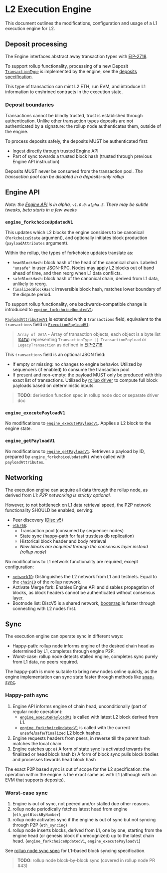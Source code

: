 # L2 Execution Engine

This document outlines the modifications, configuration and usage of a L1 execution engine for L2.

## Deposit processing

The Engine interfaces abstract away transaction types with [EIP-2718][eip-2718].

To support rollup functionality, processing of a new Deposit [`TransactionType`][eip-2718-transactions]
is implemented by the engine, see the [deposits specification][deposit-spec].

This type of transaction can mint L2 ETH, run EVM,
and introduce L1 information to enshrined contracts in the execution state.

[deposit-spec]: deposits.md

### Deposit boundaries

Transactions cannot be blindly trusted, trust is established through authentication.
Unlike other transaction types deposits are not authenticated by a signature:
the rollup node authenticates them, outside of the engine.

To process deposits safely, the deposits MUST be authenticated first:

- Ingest directly through trusted Engine API
- Part of sync towards a trusted block hash (trusted through previous Engine API instruction)

Deposits MUST never be consumed from the transaction pool.
*The transaction pool can be disabled in a deposits-only rollup*

## Engine API

*Note: the [Engine API][l1-api-spec] is in alpha, `v1.0.0-alpha.5`.
There may be subtle tweaks, beta starts in a few weeks*

### `engine_forkchoiceUpdatedV1`

This updates which L2 blocks the engine considers to be canonical (`forkchoiceState` argument),
and optionally initiates block production (`payloadAttributes` argument).

Within the rollup, the types of forkchoice updates translate as:

- `headBlockHash`: block hash of the head of the canonical chain. Labeled `"unsafe"` in user JSON-RPC.
   Nodes may apply L2 blocks out of band ahead of time, and then reorg when L1 data conflicts.
- `safeBlockHash`: block hash of the canonical chain, derived from L1 data, unlikely to reorg.
- `finalizedBlockHash`: irreversible block hash, matches lower boundary of the dispute period.

To support rollup functionality, one backwards-compatible change is introduced
to [`engine_forkchoiceUpdatedV1`][engine_forkchoiceUpdatedV1]:

[`PayloadAttributesV1`][PayloadAttributesV1] is extended with a `transactions` field,
equivalent to the `transactions` field in [`ExecutionPayloadV1`][ExecutionPayloadV1]:
> `Array of DATA` - Array of transaction objects, each object is a byte list ([`DATA`][exec-api-data]) representing
> `TransactionType || TransactionPayload` or `LegacyTransaction` as defined in [EIP-2718][eip-2718].

This `transactions` field is an optional JSON field:

- If empty or missing: no changes to engine behavior.
  Utilized by sequencers (if enabled) to consume the transaction pool.
- If present and non-empty: the payload MUST only be produced with this exact list of transactions.
  Utilized by [rollup driver][rollup-driver] to compute full block payloads based on deterministic inputs.

> **TODO**: derivation function spec in rollup node doc or separate driver doc

[rollup-driver]: rollup-node.md

### `engine_executePayloadV1`

No modifications to [`engine_executePayloadV1`][engine_executePayloadV1].
Applies a L2 block to the engine state.

### `engine_getPayloadV1`

No modifications to [`engine_getPayloadV1`][engine_getPayloadV1].
Retrieves a payload by ID, prepared by `engine_forkchoiceUpdatedV1` when called with `payloadAttributes`.

## Networking

The execution engine can acquire all data through the rollup node, as derived from L1:
*P2P networking is strictly optional.*

However, to not bottleneck on L1 data retrieval speed, the P2P network functionality SHOULD be enabled, serving:

- Peer discovery ([Disc v5][discv5])
- [`eth/66`][eth66]:
  - Transaction pool (consumed by sequencer nodes)
  - State sync (happy-path for fast trustless db replication)
  - Historical block header and body retrieval
  - *New blocks are acquired through the consensus layer instead (rollup node)*

No modifications to L1 network functionality are required, except configuration:

- [`networkID`][network-id]: Distinguishes the L2 network from L1 and testnets.
  Equal to the [`chainID`][chain-id] of the rollup network.
- Activate Merge fork: Enables Engine API and disables propagation of blocks,
  as block headers cannot be authenticated without consensus layer.
- Bootnode list: DiscV5 is a shared network,
  [bootstrap][discv5-rationale] is faster through connecting with L2 nodes first.

[discv5]: https://github.com/ethereum/devp2p/blob/master/discv5/discv5.md
[eth66]: https://github.com/ethereum/devp2p/blob/master/caps/eth.md
[network-id]: https://github.com/ethereum/devp2p/blob/master/caps/eth.md#status-0x00
[chain-id]: https://github.com/ethereum/EIPs/blob/master/EIPS/eip-155.md
[discv5-rationale]: https://github.com/ethereum/devp2p/blob/master/discv5/discv5-rationale.md

## Sync

The execution engine can operate sync in different ways:

- Happy-path: rollup node informs engine of the desired chain head as determined by L1, completes through engine P2P.
- Worst-case: rollup node detects stalled engine, completes sync purely from L1 data, no peers required.

The happy-path is more suitable to bring new nodes online quickly,
as the engine implementation can sync state faster through methods like [snap-sync][snap-sync].

[snap-sync]: https://github.com/ethereum/devp2p/blob/master/caps/snap.md

### Happy-path sync

1. Engine API informs engine of chain head, unconditionally (part of regular node operation):
   - [`engine_executePayloadV1`][engine_executePayloadV1] is called with latest L2 block derived from L1.
   - [`engine_forkchoiceUpdatedV1`][engine_forkchoiceUpdatedV1] is called with the current
     `unsafe`/`safe`/`finalized` L2 block hashes.
2. Engine requests headers from peers, in reverse till the parent hash matches the local chain
3. Engine catches up:
    a) A form of state sync is activated towards the finalized or head block hash
    b) A form of block sync pulls block bodies and processes towards head block hash

The exact P2P based sync is out of scope for the L2 specification:
the operation within the engine is the exact same as with L1 (although with an EVM that supports deposits).

### Worst-case sync

1. Engine is out of sync, not peered and/or stalled due other reasons.
2. rollup node periodically fetches latest head from engine (`eth_getBlockByNumber`)
3. rollup node activates sync if the engine is out of sync but not syncing through P2P (`eth_syncing`)
4. rollup node inserts blocks, derived from L1, one by one,
   starting from the engine head (or genesis block if unrecognized) up to the latest chain head.
   (`engine_forkchoiceUpdatedV1`, `engine_executePayloadV1`)

See [rollup node sync spec][rollup-node-sync] for L1-based block syncing specification.

> **TODO**: rollup node block-by-block sync (covered in rollup node PR #43)

[rollup-node-sync]: ./rollup-node.md#sync

[eip-2718]: https://eips.ethereum.org/EIPS/eip-2718
[eip-2718-transactions]: https://eips.ethereum.org/EIPS/eip-2718#transactions
[exec-api-data]: https://github.com/ethereum/execution-apis/blob/v1.0.0-alpha.5/src/engine/specification.md#structures
[l1-api-spec]: https://github.com/ethereum/execution-apis/blob/v1.0.0-alpha.5/src/engine/specification.md
[PayloadAttributesV1]: https://github.com/ethereum/execution-apis/blob/v1.0.0-alpha.5/src/engine/specification.md#PayloadAttributesV1
[ExecutionPayloadV1]: https://github.com/ethereum/execution-apis/blob/v1.0.0-alpha.5/src/engine/specification.md#ExecutionPayloadV1
[engine_forkchoiceUpdatedV1]: https://github.com/ethereum/execution-apis/blob/v1.0.0-alpha.5/src/engine/specification.md#engine_forkchoiceupdatedv1
[engine_executePayloadV1]: https://github.com/ethereum/execution-apis/blob/v1.0.0-alpha.5/src/engine/specification.md#engine_executePayloadV1
[engine_getPayloadV1]: https://github.com/ethereum/execution-apis/blob/v1.0.0-alpha.5/src/engine/specification.md#engine_getPayloadV1
